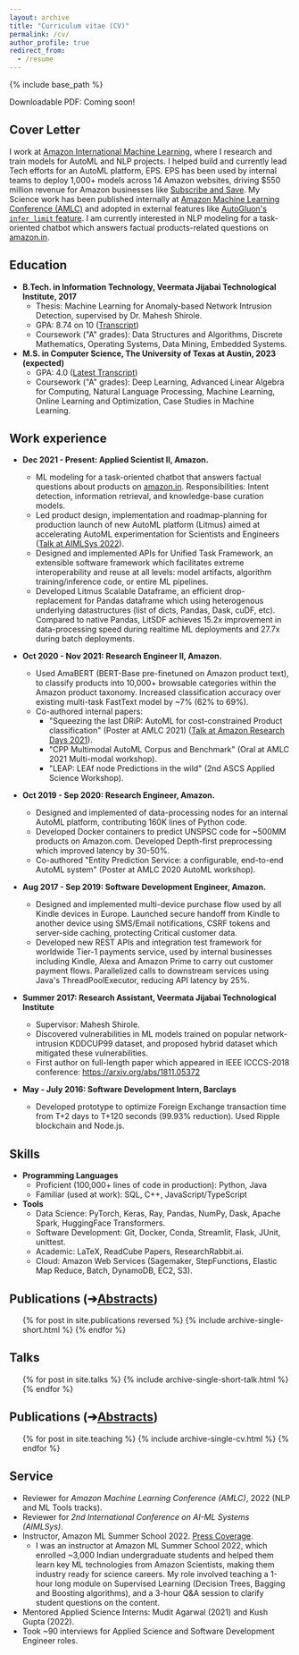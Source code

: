 ```yaml
---
layout: archive
title: "Curriculum vitae (CV)"
permalink: /cv/
author_profile: true
redirect_from:
  - /resume
---
```


{% include base_path %}

Downloadable PDF: Coming soon!

Cover Letter
------
I work at [Amazon International Machine Learning](https://www.amazon.science/working-at-amazon/how-rajeev-rastogis-machine-learning-team-in-india-develops-innovations-for-customers-worldwide), where I research and train models for AutoML and NLP projects. I helped build and currently lead Tech efforts for an AutoML platform, EPS. EPS has been used by internal teams to deploy 1,000+ models across 14 Amazon websites, driving $550 million revenue for Amazon businesses like [Subscribe and Save](https://www.amazon.com/b?node=5856181011). My Science work has been published internally at [Amazon Machine Learning Conference (AMLC)](https://www.amazon.science/videos-webinars/amazons-annual-machine-learning-conference-featured-presentations-from-thought-leaders-within-academia) and adopted in external features like [AutoGluon's `infer_limit` feature](https://auto.gluon.ai/0.4.0/tutorials/tabular_prediction/tabular-indepth.html#inference-speed-as-a-fit-constraint). I am currently interested in NLP modeling for a task-oriented chatbot which answers factual products-related questions on [amazon.in](https://www.amazon.in/).


Education
------
* **B.Tech. in Information Technology, Veermata Jijabai Technological Institute, 2017**
  * Thesis: Machine Learning for Anomaly-based Network Intrusion Detection, supervised by Dr. Mahesh Shirole.
  * GPA: 8.74 on 10 ([Transcript](https://adivekar-utexas.github.io/files/Abhishek_Divekar_VJTI_BTech_Transcripts.pdf))
  * Coursework ("A" grades): Data Structures and Algorithms, Discrete Mathematics, Operating Systems, Data Mining, Embedded Systems.
* **M.S. in Computer Science, The University of Texas at Austin, 2023 (expected)**
  * GPA: 4.0 ([Latest Transcript](https://adivekar-utexas.github.io/files/Abhishek_Divekar_University_of_Texas_Unofficial_Transcripts.pdf))
  * Coursework ("A" grades): Deep Learning, Advanced Linear Algebra for Computing, Natural Language Processing, Machine Learning, Online Learning and Optimization, Case Studies in Machine Learning.

Work experience
------

* **Dec 2021 - Present: Applied Scientist II, Amazon.**
  * ML modeling for a task-oriented chatbot that answers factual questions about products on [amazon.in](https://www.amazon.in/). Responsibilities: Intent detection, information retrieval, and knowledge-base curation models.
  * Led product design, implementation and roadmap-planning for production launch of new AutoML platform (Litmus) aimed at accelerating AutoML experimentation for Scientists and Engineers ([Talk at AIMLSys 2022](https://adivekar-utexas.github.io/files/AIMLSys_2022_demo_vF.pdf)).
  * Designed and implemented APIs for Unified Task Framework, an extensible software framework which facilitates extreme interoperability and reuse at all levels: model artifacts, algorithm training/inference code, or entire ML pipelines.
  * Developed Litmus Scalable Dataframe, an efficient drop-replacement for Pandas dataframe which using heterogenous underlying datastructures (list of dicts, Pandas, Dask, cuDF, etc). Compared to native Pandas, LitSDF achieves 15.2x improvement in data-processing speed during realtime ML deployments and 27.7x during batch deployments. 

* **Oct 2020 - Nov 2021: Research Engineer II, Amazon.**
  * Used AmaBERT (BERT-Base pre-finetuned on Amazon product text), to classify products into 10,000+ browsable categories within the Amazon product taxonomy. Increased classification accuracy over existing multi-task FastText model by ~7% (62% to 69%).
  * Co-authored internal papers:
    * "Squeezing the last DRiP: AutoML for cost-constrained Product classification" (Poster at AMLC 2021) ([Talk at Amazon Research Days 2021](https://adivekar-utexas.github.io/files/Squeezing_the_last_DRiP_ARD_2021_slides.pdf)).
    * "CPP Multimodal AutoML Corpus and Benchmark" (Oral at AMLC 2021 Multi-modal workshop).
    * "LEAP: LEAf node Predictions in the wild" (2nd ASCS Applied Science Workshop).

* **Oct 2019 - Sep 2020: Research Engineer, Amazon.**
  * Designed and implemented of data-processing nodes for an internal AutoML platform, contributing 160K lines of Python code. 
  * Developed Docker containers to predict UNSPSC code for ~500MM products on Amazon.com. Developed Depth-first preprocessing which improved latency by 30-50%.
  * Co-authored "Entity Prediction Service: a configurable, end-to-end AutoML system" (Poster at AMLC 2020 AutoML workshop).

* **Aug 2017 - Sep 2019: Software Development Engineer, Amazon.**
  * Designed and implemented multi-device purchase flow used by all Kindle devices in Europe. Launched secure handoff from Kindle to another device using SMS/Email notifications, CSRF tokens and server-side caching, protecting Critical customer data.
  * Developed new REST APIs and integration test framework for worldwide Tier-1 payments service, used by internal businesses including Kindle, Alexa and Amazon Prime to carry out customer payment flows. Parallelized calls to downstream services using Java's ThreadPoolExecutor, reducing API latency by 25%.

* **Summer 2017: Research Assistant, Veermata Jijabai Technological Institute**
  * Supervisor: Mahesh Shirole.
  * Discovered vulnerabilities in ML models trained on popular network-intrusion KDDCUP99 dataset, and proposed hybrid dataset which mitigated these vulnerabilities.
  * First author on full-length paper which appeared in IEEE ICCCS-2018 conference: https://arxiv.org/abs/1811.05372

* **May - July 2016: Software Development Intern, Barclays**
  * Developed prototype to optimize Foreign Exchange transaction time from T+2 days to T+120 seconds (99.93% reduction). Used Ripple blockchain and Node.js.

Skills
------
* **Programming Languages**
  * Proficient (100,000+ lines of code in production): Python, Java
  * Familiar (used at work): SQL, C++, JavaScript/TypeScript
* **Tools**
  * Data Science: PyTorch, Keras, Ray, Pandas, NumPy, Dask, Apache Spark, HuggingFace Transformers.
  * Software Development: Git, Docker, Conda, Streamlit, Flask, JUnit, unittest.
  * Academic: LaTeX, ReadCube Papers, ResearchRabbit.ai.
  * Cloud: Amazon Web Services (Sagemaker, StepFunctions, Elastic Map Reduce, Batch, DynamoDB, EC2, S3).

Publications (➔[Abstracts](https://adivekar-utexas.github.io/publications/))
------
  <ul>{% for post in site.publications reversed %}
    {% include archive-single-short.html %}
  {% endfor %}</ul>
  
Talks
------
  <ul>{% for post in site.talks %}
    {% include archive-single-short-talk.html %}
  {% endfor %}</ul>
  
Publications (➔[Abstracts](https://adivekar-utexas.github.io/publications/))
------
  <ul>{% for post in site.teaching %}
    {% include archive-single-cv.html %}
  {% endfor %}</ul>
  
Service
------
* Reviewer for <i>Amazon Machine Learning Conference (AMLC)</i>, 2022 (NLP and ML Tools tracks).
* Reviewer for <i>2nd International Conference on AI-ML Systems (AIMLSys)</i>.
* Instructor, Amazon ML Summer School 2022. [Press Coverage](https://timesofindia.indiatimes.com/gadgets-news/amazon-india-announces-second-edition-of-machine-learning-summer-school-how-to-apply-and-other-details/articleshow/92076056.cms).
  * I was an instructor at Amazon ML Summer School 2022, which enrolled ~3,000 Indian undergraduate students and helped them learn key ML technologies from Amazon Scientists, making them industry ready for science careers. My role involved teaching a 1-hour long module on Supervised Learning (Decision Trees, Bagging and Boosting algorithms), and a 3-hour Q&A session to clarify student questions on the content.
* Mentored Applied Science Interns: Mudit Agarwal (2021) and Kush Gupta (2022).
* Took ~90 interviews for Applied Science and Software Development Engineer roles.
